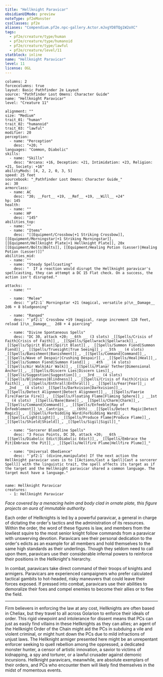```yaml
---
title: "Hellknight Paravicar"
obsidianUIMode: preview
noteType: pf2eMonster
cssClasses: pf2e
aliases: "Compendium.pf2e.npc-gallery.Actor.mJxgYD8TQg1W2oXC" 
tags:
  - pf2e/creature/type/human
  - pf2e/creature/type/humanoid
  - pf2e/creature/type/lawful
  - pf2e/creature/level/11
statblock: inline
name: "Hellknight Paravicar"
level: 11
license: OGL
---
```


```statblock
columns: 2
forcecolumns: true
layout: Basic Pathfinder 2e Layout
source: "Pathfinder Lost Omens: Character Guide"
name: "Hellknight Paravicar"
level: "Creature 11"

alignment: ""
size: "Medium"
trait_01: "human"
trait_02: "humanoid"
trait_03: "lawful"
modifier: 20
perception:
  - name: "Perception"
    desc: "+20; "
languages: "Common, Diabolic"
skills:
  - name: "Skills"
    desc: "Arcana: +16, Deception: +21, Intimidation: +23, Religion: +21, Society: +16"
abilityMods: [4, 2, 2, 0, 3, 5]
speed: 25 feet
sourcebook: "_Pathfinder Lost Omens: Character Guide_"
ac: 30
armorclass:
  - name: AC
    desc: "30; __Fort__ +19, __Ref__ +19, __Will__ +24"
hp: 145
health:
  - name: ""
  - name: HP
    desc: "145"
abilities_top:
  - name: ""
  - name: "Items"
    desc: "[[Equipment/Crossbow|+1 Striking Crossbow]], [[Equipment/Morningstar|+1 Striking Morningstar]], [[Equipment/Hellknight Plate|+1 Hellknight Plate]], 20x [[Equipment/Bolts|Bolts]], [[Equipment/Healing Potion (Lesser)|Healing Potion (Lesser)]]"
abilities_mid:
  - name: ""
  - name: "Steady Spellcasting"
    desc: "  If a reaction would disrupt the Hellknight paravicar's spellcasting, they can attempt a DC 15 Flat check. On a success, the action isn't disrupted."

attacks:
  - name: ""

  - name: "Melee"
    desc: "`pf2:1` Morningstar +21 (magical, versatile p)\n__Damage__  2d6 + 8 bludgeoning"

  - name: "Ranged"
    desc: "`pf2:1` Crossbow +19 (magical, range increment 120 feet, reload 1)\n__Damage__  2d8 + 4 piercing"

  - name: "Divine Spontaneous Spells"
    desc: "DC 30, attack +20; __6th __ (3 slots) _[[Spells/Crisis of Faith|Crisis of Faith]]_, _[[Spells/Spellwrack|Spellwrack]]_, _[[Spells/Spirit Blast|Spirit Blast]]_, _[[Spells/Summon Fiend|Summon Fiend]]_, _[[Spells/Truesight|True Seeing]]_; __5th __ (4 slots) _[[Spells/Banishment|Banishment]]_, _[[Spells/Command|Command]]_, _[[Spells/Wave of Despair|Crushing Despair]]_, _[[Spells/Heal|Heal]]_, _[[Spells/Summon Fiend|Summon Fiend]]_; __4th __ (4 slots) _[[Spells/Air Walk|Air Walk]]_, _[[Spells/Planar Tether|Dimensional Anchor]]_, _[[Spells/Discern Lies|Discern Lies]]_, _[[Spells/Suggestion|Suggestion]]_; __3rd __ (4 slots) _[[Spells/Blindness|Blindness]]_, _[[Spells/Crisis of Faith|Crisis of Faith]]_, _[[Spells/Enthrall|Enthrall]]_, _[[Spells/Fear|Fear]]_; __2nd __ (4 slots) _[[Spells/Darkvision|Darkvision]]_, _[[Spells/Detect Alignment|Detect Alignment]]_, _[[Spells/Faerie Fire|Faerie Fire]]_, _[[Spells/Floating Flame|Flaming Sphere]]_; __1st __ (4 slots) _[[Spells/Bane|Bane]]_, _[[Spells/Charm|Charm]]_, _[[Spells/Command|Command]]_, _[[Spells/Enfeeble|Ray of Enfeeblement]]_\n__Cantrips__  __(6th)__ _[[Spells/Detect Magic|Detect Magic]]_, _[[Spells/Forbidding Ward|Forbidding Ward]]_, _[[Spells/Light|Light]]_, _[[Spells/Produce Flame|Produce Flame]]_, _[[Spells/Shield|Shield]]_, _[[Spells/Sigil|Sigil]]_"

  - name: "Sorcerer Bloodline Spells"
    desc: "3 Focus Points, DC 30, attack +20; __6th __  _[[Spells/Diabolic Edict|Diabolic Edict]]_, _[[Spells/Embrace the Pit|Embrace the Pit]]_, _[[Spells/Hellfire Plume|Hellfire Plume]]_"

  - name: "Universal Obedience"
    desc: "`pf2:1` (divine,manipulate) If the next action the Hellknight paravicar uses is to [[Actions/Cast a Spell|Cast a sorcerer Spell]] with the linguistic trait, the spell affects its target as if the target and the Hellknight paravicar shared a common language. The target must have a language."
 
```

```encounter-table
name: Hellknight Paravicar
creatures:
  - 1: Hellknight Paravicar
```



_Face covered by a menacing helm and body clad in ornate plate, this figure projects an aura of immutable authority._

Each order of Hellknights is led by a powerful paravicar, a general in charge of dictating the order's tactics and the administration of its resources. Within the order, the word of these figures is law, and members from the lowliest squire to the most senior knight follow commands from a paravicar with unswerving devotion. Paravicars see their personal dedication to the order's edicts as an example for all members and hold themselves to the same high standards as their underlings. Though they seldom need to call upon them, paravicars use their considerable infernal powers to reinforce their positions in the Hellknight's hierarchy.

In combat, paravicars take direct command of their troops of knights and armigers. Paravicars are experienced campaigners who prefer calculated tactical gambits to hot-headed, risky maneuvers that could leave their forces exposed. If pressed into combat, paravicars use their abilities to demoralize their foes and compel enemies to become their allies or to flee the field.

* * *

Firm believers in enforcing the law at any cost, Hellknights are often based in Cheliax, but they travel to all across Golarion to enforce their ideals of order. This rigid viewpoint and intolerance for dissent means that PCs can just as easily find villains in these Hellknights as they can allies; an agent of the Hellknight Order of the Chain might aid the PCs in subduing a vile and violent criminal, or might hunt down the PCs due to mild infractions of unjust laws. The Hellknight armiger presented here might be an unrepentant enforcer seeking to quell rebellion among the oppressed, a dedicated monster hunter, a censor of artistic innovation, a savior to victims of kidnapping, a spy and torturer, or a lawful crusader against demonic incursions. Hellknight paravicars, meanwhile, are absolute exemplars of their orders, and PCs who encounter them will likely find themselves in the midst of momentous events.
